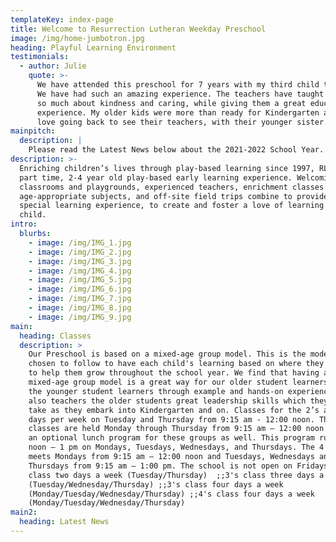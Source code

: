 ```yaml
---
templateKey: index-page
title: Welcome to Resurrection Lutheran Weekday Preschool
image: /img/home-jumbotron.jpg
heading: Playful Learning Environment
testimonials:
  - author: Julie
    quote: >-
      We have attended this preschool for 7 years with my third child there now.
      We have had such an amazing experience. The teachers have taught my kids
      so much about kindness and caring, while giving them a great educational
      experience. My older kids were more than ready for Kindergarten and still
      love going back to see their teachers, with their younger sister.
mainpitch:
  description: |
    Please read the Latest News below about the 2021-2022 School Year.
description: >-
  Enriching children’s lives through play-based learning since 1997, RLWP is a
  part time, 2-4 year old play-based early learning experience. Welcoming
  classrooms and playgrounds, experienced teachers, enrichment classes on
  age-appropriate subjects, and off-site field trips combine to provide a
  special learning experience, to create and foster a love of learning in your
  child.
intro:
  blurbs:
    - image: /img/IMG_1.jpg
    - image: /img/IMG_2.jpg
    - image: /img/IMG_3.jpg
    - image: /img/IMG_4.jpg
    - image: /img/IMG_5.jpg
    - image: /img/IMG_6.jpg
    - image: /img/IMG_7.jpg
    - image: /img/IMG_8.jpg
    - image: /img/IMG_9.jpg
main:
  heading: Classes
  description: >
    Our Preschool is based on a mixed-age group model. This is the model we have
    chosen to follow to have each child's learning based on where they are and
    to help them grow throughout the school year. We find that having a
    mixed-age group model is a great way for our older student learners to help
    the younger student learners through example and hands-on experiences. This
    also teachers the older students great leadership skills which they will
    take as they embark into Kindergarten and on. Classes for the 2’s are held 2
    days per week on Tuesday and Thursday from 9:15 am - 12:00 noon. The 3’s
    classes are held Monday through Thursday from 9:15 am – 12:00 noon. There is
    an optional lunch program for these groups as well. This program runs 12
    noon – 1 pm on Mondays, Tuesdays, Wednesdays, and Thursdays. The 4’s class
    meets Mondays from 9:15 am – 12:00 noon and Tuesdays, Wednesdays and
    Thursdays from 9:15 am – 1:00 pm. The school is not open on Fridays. ;;2's
    class two days a week (Tuesday/Thursday)  ;;3's class three days a week
    (Tuesday/Wednesday/Thursday) ;;3's class four days a week
    (Monday/Tuesday/Wednesday/Thursday) ;;4's class four days a week
    (Monday/Tuesday/Wednesday/Thursday)
main2:
  heading: Latest News
---
```


